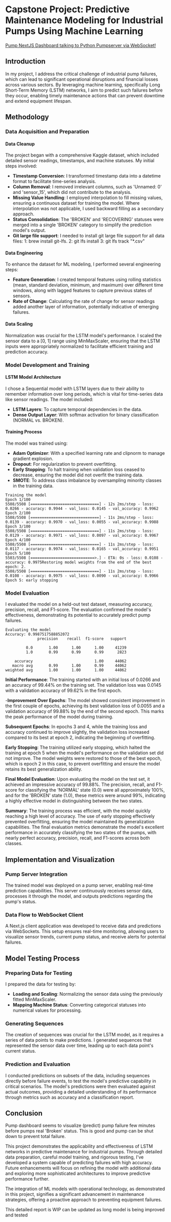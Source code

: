 # Capstone Project: Predictive Maintenance Modeling for Industrial Pumps Using Machine Learning

[Pump NextJS Dashboard talking to Python Pumpserver via WebSocket!](https://youtu.be/Vm6gt0G4SXg)

## Introduction

In my project, I address the critical challenge of industrial pump failures, which can lead to significant operational disruptions and financial losses across various sectors. By leveraging machine learning, specifically Long Short-Term Memory (LSTM) networks, I aim to predict such failures before they occur, enabling timely maintenance actions that can prevent downtime and extend equipment lifespan.

## Methodology

### Data Acquisition and Preparation

#### **Data Cleanup**

The project began with a comprehensive Kaggle dataset, which included detailed sensor readings, timestamps, and machine statuses. My initial steps involved:

- **Timestamp Conversion**: I transformed timestamp data into a datetime format to facilitate time-series analysis.
- **Column Removal**: I removed irrelevant columns, such as 'Unnamed: 0' and 'sensor_15', which did not contribute to the analysis.
- **Missing Value Handling**: I employed interpolation to fill missing values, ensuring a continuous dataset for training the model. Where interpolation was not applicable, I used backward filling as a secondary approach.
- **Status Consolidation**: The 'BROKEN' and 'RECOVERING' statuses were merged into a single 'BROKEN' category to simplify the prediction model's output.
- **Git large file support**: I needed to install git large file support for all data files: 1: brew install git-lfs. 2: git lfs install 3: git lfs track "*.csv"

#### **Data Engineering**

To enhance the dataset for ML modeling, I performed several engineering steps:

- **Feature Generation**: I created temporal features using rolling statistics (mean, standard deviation, minimum, and maximum) over different time windows, along with lagged features to capture previous states of sensors.
- **Rate of Change**: Calculating the rate of change for sensor readings added another layer of information, potentially indicative of emerging failures.

#### **Data Scaling**

Normalization was crucial for the LSTM model's performance. I scaled the sensor data to a \[0, 1\] range using MinMaxScaler, ensuring that the LSTM inputs were appropriately normalized to facilitate efficient training and prediction accuracy.

### Model Development and Training

#### **LSTM Model Architecture**

I chose a Sequential model with LSTM layers due to their ability to remember information over long periods, which is vital for time-series data like sensor readings. The model included:

- **LSTM Layers**: To capture temporal dependencies in the data.
- **Dense Output Layer**: With softmax activation for binary classification (NORMAL vs. BROKEN).

#### **Training Process**

The model was trained using:

- **Adam Optimizer**: With a specified learning rate and clipnorm to manage gradient explosion.
- **Dropout**: For regularization to prevent overfitting.
- **Early Stopping**: To halt training when validation loss ceased to decrease, ensuring the model did not overfit the training data.
- **SMOTE**: To address class imbalance by oversampling minority classes in the training data.

```
Training the model
Epoch 1/100
5508/5508 [==============================] - 12s 2ms/step - loss: 0.0266 - accuracy: 0.9944 - val_loss: 0.0145 - val_accuracy: 0.9962
Epoch 2/100
5508/5508 [==============================] - 11s 2ms/step - loss: 0.0139 - accuracy: 0.9970 - val_loss: 0.0055 - val_accuracy: 0.9988
Epoch 3/100
5508/5508 [==============================] - 11s 2ms/step - loss: 0.0129 - accuracy: 0.9971 - val_loss: 0.0097 - val_accuracy: 0.9967
Epoch 4/100
5508/5508 [==============================] - 11s 2ms/step - loss: 0.0117 - accuracy: 0.9974 - val_loss: 0.0165 - val_accuracy: 0.9951
Epoch 5/100
5503/5508 [============================>.] - ETA: 0s - loss: 0.0108 - accuracy: 0.9975Restoring model weights from the end of the best epoch: 2.
5508/5508 [==============================] - 11s 2ms/step - loss: 0.0108 - accuracy: 0.9975 - val_loss: 0.0090 - val_accuracy: 0.9966
Epoch 5: early stopping
```

### Model Evaluation

I evaluated the model on a held-out test dataset, measuring accuracy, precision, recall, and F1-score. The evaluation confirmed the model's effectiveness, demonstrating its potential to accurately predict pump failures.

```
Evaluating the model
Accuracy: 0.9987517588852072
              precision    recall  f1-score   support

         0.0       1.00      1.00      1.00     41239
         1.0       0.99      0.99      0.99      2823

    accuracy                           1.00     44062
   macro avg       0.99      1.00      0.99     44062
weighted avg       1.00      1.00      1.00     44062
```


**Initial Performance**: The training started with an initial loss of 0.0266 and an accuracy of 99.44% on the training set. The validation loss was 0.0145 with a validation accuracy of 99.62% in the first epoch.

-**Improvement Over Epochs**: The model showed consistent improvement in the first couple of epochs, achieving its best validation loss of 0.0055 and a validation accuracy of 99.88% by the end of the second epoch. This marks the peak performance of the model during training.

**Subsequent Epochs**: In epochs 3 and 4, while the training loss and accuracy continued to improve slightly, the validation loss increased compared to its best at epoch 2, indicating the beginning of overfitting.

**Early Stopping**: The training utilized early stopping, which halted the training at epoch 5 when the model's performance on the validation set did not improve. The model weights were restored to those of the best epoch, which is epoch 2 in this case, to prevent overfitting and ensure the model retains its best generalization ability.

**Final Model Evaluation**: Upon evaluating the model on the test set, it achieved an impressive accuracy of 99.88%. The precision, recall, and F1-score for classifying the 'NORMAL' state (0.0) were all approximately 100%, and for the 'BROKEN' state (1.0), these metrics were around 99%, indicating a highly effective model in distinguishing between the two states.

**Summary**: The training process was efficient, with the model quickly reaching a high level of accuracy. The use of early stopping effectively prevented overfitting, ensuring the model maintained its generalization capabilities. The final evaluation metrics demonstrate the model's excellent performance in accurately classifying the two states of the pumps, with nearly perfect accuracy, precision, recall, and F1-scores across both classes.


## Implementation and Visualization

### Pump Server Integration

The trained model was deployed on a pump server, enabling real-time prediction capabilities. This server continuously receives sensor data, processes it through the model, and outputs predictions regarding the pump's status.

### Data Flow to WebSocket Client

A Next.js client application was developed to receive data and predictions via WebSockets. This setup ensures real-time monitoring, allowing users to visualize sensor trends, current pump status, and receive alerts for potential failures.

## Model Testing Process

### Preparing Data for Testing

I prepared the data for testing by:

- **Loading and Scaling**: Normalizing the sensor data using the previously fitted MinMaxScaler.
- **Mapping Machine Status**: Converting categorical statuses into numerical values for processing.

### Generating Sequences

The creation of sequences was crucial for the LSTM model, as it requires a series of data points to make predictions. I generated sequences that represented the sensor data over time, leading up to each data point's current status.

### Prediction and Evaluation

I conducted predictions on subsets of the data, including sequences directly before failure events, to test the model's predictive capability in critical scenarios. The model's predictions were then evaluated against actual outcomes, providing a detailed understanding of its performance through metrics such as accuracy and a classification report.

## Conclusion

Pump dashboard seems to visualize (predict) pump failure few minutes before pumps real 'Broken' status. This is good and pump can be shut down to prevent total failure.

This project demonstrates the applicability and effectiveness of LSTM networks in predictive maintenance for industrial pumps. Through detailed data preparation, careful model training, and rigorous testing, I've developed a system capable of predicting failures with high accuracy. Future enhancements will focus on refining the model with additional data and exploring more sophisticated architectures to improve predictive performance further.

The integration of ML models with operational technology, as demonstrated in this project, signifies a significant advancement in maintenance strategies, offering a proactive approach to preventing equipment failures.

This detailed report is WIP can be updated as long model is being improved and tested

